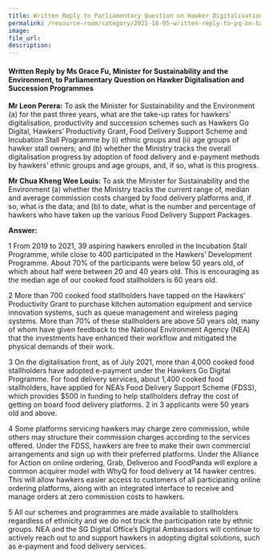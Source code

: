 ```yaml
---  
title: Written Reply to Parliamentary Question on Hawker Digitalisation and Succession Programmes by Ms Grace Fu, Minister for Sustainability and the Environment  
permalink: /resource-room/category/2021-10-05-written-reply-to-pq-on-hawker-programmes/  
image:  
file_url:  
description:  
---  
```

 
#### Written Reply by Ms Grace Fu, Minister for Sustainability and the Environment, to Parliamentary Question on Hawker Digitalisation and Succession Programmes    
 
**Mr Leon Perera:** To ask the Minister for Sustainability and the Environment (a) for the past three years, what are the take-up rates for hawkers’ digitalisation, productivity and succession schemes such as Hawkers Go Digital, Hawkers’ Productivity Grant, Food Delivery Support Scheme and Incubation Stall Programme by (i) ethnic groups and (ii) age groups of hawker stall owners; and (b) whether the Ministry tracks the overall digitalisation progress by adoption of food delivery and e-payment methods by hawkers’ ethnic groups and age groups, and, if so, what is this progress.

**Mr Chua Kheng Wee Louis:** To ask the Minister for Sustainability and the Environment (a) whether the Ministry tracks the current range of, median and average commission costs charged by food delivery platforms and, if so, what is the data; and (b) to date, what is the number and percentage of hawkers who have taken up the various Food Delivery Support Packages.
 
**Answer:**
 
1 From 2019 to 2021, 39 aspiring hawkers enrolled in the Incubation Stall Programme, while close to 400 participated in the Hawkers’ Development Programme. About 70% of the participants were below 50 years old, of which about half were between 20 and 40 years old. This is encouraging as the median age of our cooked food stallholders is 60 years old.    

2 More than 700 cooked food stallholders have tapped on the Hawkers’ Productivity Grant to purchase kitchen automation equipment and service innovation systems, such as queue management and wireless paging systems. More than 70% of these stallholders are above 50 years old, many of whom have given feedback to the National Environment Agency (NEA) that the investments have enhanced their workflow and mitigated the physical demands of their work.     

3 On the digitalisation front, as of July 2021, more than 4,000 cooked food stallholders have adopted e-payment under the Hawkers Go Digital Programme. For food delivery services, about 1,400 cooked food stallholders, have applied for NEA’s Food Delivery Support Scheme (FDSS), which provides $500 in funding to help stallholders defray the cost of getting on board food delivery platforms.  2 in 3 applicants were 50 years old and above.    

4 Some platforms servicing hawkers may charge zero commission, while others may structure their commission charges according to the services offered. Under the FDSS, hawkers are free to make their own commercial arrangements and sign up with their preferred platforms. Under the Alliance for Action on online ordering, Grab, Deliveroo and FoodPanda will explore a common acquirer model with WhyQ for food delivery at 14 hawker centres. This will allow hawkers easier access to customers of all participating online ordering platforms, along with an integrated interface to receive and manage orders at zero commission costs to hawkers.     

5 All our schemes and programmes are made available to stallholders regardless of ethnicity and we do not track the participation rate by ethnic groups. NEA and the SG Digital Office’s Digital Ambassadors will continue to actively reach out to and support hawkers in adopting digital solutions, such as e-payment and food delivery services.  
